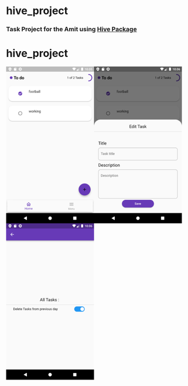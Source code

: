 # hive_project

### Task Project for the Amit using [Hive Package](https://pub.dev/packages/hive)   

# hive_project
<img align="left" src= "https://raw.githubusercontent.com/NovairMikhail14/hive_project/master/asset_markdown/HomePage.png" width="240">
<img align="center" src= "https://raw.githubusercontent.com/NovairMikhail14/hive_project/master/asset_markdown/Edit.png" width="240">
<img align="left" src= "https://raw.githubusercontent.com/NovairMikhail14/hive_project/master/asset_markdown/Sitting.png" width="240">
